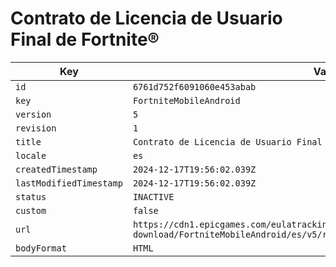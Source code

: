 # Contrato de Licencia de Usuario Final de Fortnite®

| Key | Value |
| --- | ----- |
| `id` | `6761d752f6091060e453abab` |
| `key` | `FortniteMobileAndroid` |
| `version` | `5` |
| `revision` | `1` |
| `title` | `Contrato de Licencia de Usuario Final de Fortnite®` |
| `locale` | `es` |
| `createdTimestamp` | `2024-12-17T19:56:02.039Z` |
| `lastModifiedTimestamp` | `2024-12-17T19:56:02.039Z` |
| `status` | `INACTIVE` |
| `custom` | `false` |
| `url` | `https://cdn1.epicgames.com/eulatracking-download/FortniteMobileAndroid/es/v5/r1/5e94db154fc1e5b6f3ac2634181a50c9.pdf` |
| `bodyFormat` | `HTML` |
